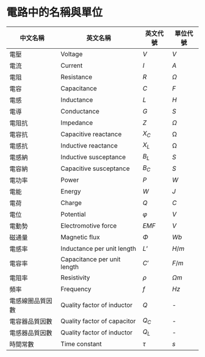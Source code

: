 # 電路中的名稱與單位

| 中文名稱         | 英文名稱                    | 英文代號 | 單位代號 |
| ---------------- | --------------------------- | -------- | -------- |
| 電壓             | Voltage                     | $V$      | $V$      |
| 電流             | Current                     | $I$      | $A$      |
| 電阻             | Resistance                  | $R$      | $Ω$      |
| 電容             | Capacitance                 | $C$      | $F$      |
| 電感             | Inductance                  | $L$      | $H$      |
| 電導             | Conductance                 | $G$      | $S$      |
| 電阻抗           | Impedance                   | $Z$      | $Ω$      |
| 電容抗           | Capacitive reactance        | $X_C$    | Ω        |
| 電感抗           | Inductive reactance         | $X_L$    | Ω        |
| 電感納           | Inductive susceptance       | $B_L$    | $S$      |
| 電容納           | Capacitive susceptance      | $B_C$    | $S$      |
| 電功率           | Power                       | $P$      | $W$      |
| 電能             | Energy                      | $W$      | $J$      |
| 電荷             | Charge                      | $Q$      | $C$      |
| 電位             | Potential                   | $φ$      | $V$      |
| 電動勢           | Electromotive force         | $EMF$    | $V$      |
| 磁通量           | Magnetic flux               | $Φ$      | $Wb$     |
| 電感率           | Inductance per unit length  | $L’$     | $H/m$    |
| 電容率           | Capacitance per unit length | $C’$     | $F/m$    |
| 電阻率           | Resistivity                 | $ρ$      | $Ωm$     |
| 頻率             | Frequency                   | $f$      | $Hz$     |
| 電感線圈品質因數 | Quality factor of inductor  | $Q$      | -        |
| 電容器品質因數   | Quality factor of capacitor | $Q_C$    | -        |
| 電感器品質因數   | Quality factor of inductor  | $Q_L$    | -        |
| 時間常數         | Time constant               | $τ$      | $s$      |
